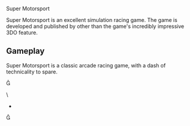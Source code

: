 
   
Super Motorsport

Super Motorsport is an excellent simulation racing game. The game is developed and published by                                                                                                                                           other than the game's incredibly impressive 3DO feature.     
  

## Gameplay  

Super Motorsport is a classic arcade racing game, with a dash of technicality to spare.                           
      



\ 

*                                                                                                                                                           
   
                                    
  


